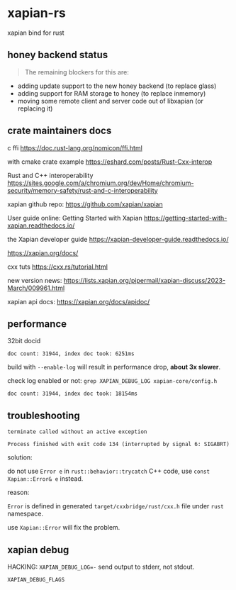 # xapian-rs
xapian bind for rust

## honey backend status

> The remaining blockers for this are:

* adding update support to the new honey backend (to replace glass)
* adding support for RAM storage to honey (to replace inmemory)
* moving some remote client and server code out of libxapian (or
  replacing it)

## crate maintainers docs

c ffi https://doc.rust-lang.org/nomicon/ffi.html

with cmake crate example https://eshard.com/posts/Rust-Cxx-interop

Rust and C++ interoperability https://sites.google.com/a/chromium.org/dev/Home/chromium-security/memory-safety/rust-and-c-interoperability

xapian github repo: https://github.com/xapian/xapian

User guide online: Getting Started with Xapian https://getting-started-with-xapian.readthedocs.io/

the Xapian developer guide https://xapian-developer-guide.readthedocs.io/

https://xapian.org/docs/

cxx tuts https://cxx.rs/tutorial.html

new version news: https://lists.xapian.org/pipermail/xapian-discuss/2023-March/009961.html

xapian api docs: https://xapian.org/docs/apidoc/

## performance

32bit docid

```
doc count: 31944, index doc took: 6251ms
```

build with `--enable-log` will result in performance drop, **about 3x slower**.

check log enabled or not: `grep XAPIAN_DEBUG_LOG xapian-core/config.h`

```
doc count: 31944, index doc took: 18154ms
```

## troubleshooting

```
terminate called without an active exception

Process finished with exit code 134 (interrupted by signal 6: SIGABRT)
```

solution:

do not use  `Error e` in `rust::behavior::trycatch` C++ code, use `const Xapian::Error& e` instead.

reason:

`Error` is defined in generated `target/cxxbridge/rust/cxx.h` file under `rust` namespace.

use `Xapian::Error` will fix the problem.

## xapian debug

HACKING: `XAPIAN_DEBUG_LOG=-` send output to stderr, not stdout.

`XAPIAN_DEBUG_FLAGS`